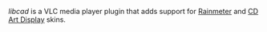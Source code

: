*libcad* is a VLC media player plugin that adds support for [Rainmeter](http://rainmeter.net/) and [CD Art Display](http://cdartdisplay.com/) skins.